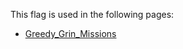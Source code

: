 This flag is used in the following pages:
 - [Greedy_Grin_Missions](../missions/Greedy_Grin_Missions.md)
